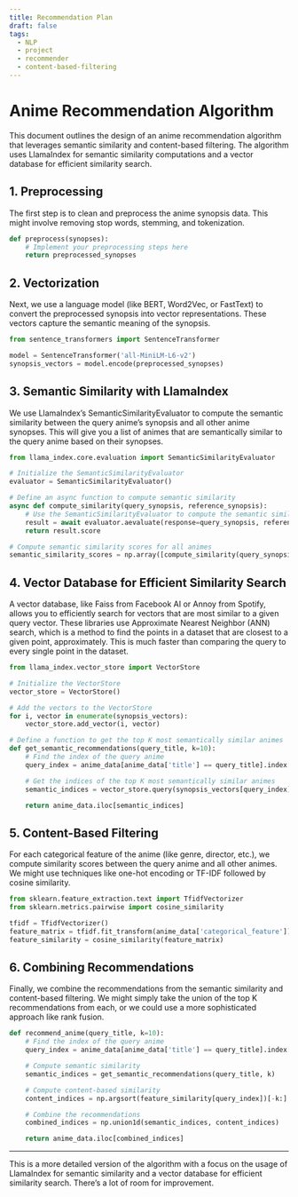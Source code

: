 ```yaml
---
title: Recommendation Plan
draft: false
tags:
  - NLP
  - project
  - recommender
  - content-based-filtering
---
```


# Anime Recommendation Algorithm

This document outlines the design of an anime recommendation algorithm that leverages semantic similarity and content-based filtering. The algorithm uses LlamaIndex for semantic similarity computations and a vector database for efficient similarity search.

## 1. Preprocessing

The first step is to clean and preprocess the anime synopsis data. This might involve removing stop words, stemming, and tokenization.

```python
def preprocess(synopses):
    # Implement your preprocessing steps here
    return preprocessed_synopses
```

## 2. Vectorization

Next, we use a language model (like BERT, Word2Vec, or FastText) to convert the preprocessed synopsis into vector representations. These vectors capture the semantic meaning of the synopsis.

```python
from sentence_transformers import SentenceTransformer

model = SentenceTransformer('all-MiniLM-L6-v2')
synopsis_vectors = model.encode(preprocessed_synopses)
```

## 3. Semantic Similarity with LlamaIndex

We use LlamaIndex’s SemanticSimilarityEvaluator to compute the semantic similarity between the query anime’s synopsis and all other anime synopses. This will give you a list of animes that are semantically similar to the query anime based on their synopses.

```python
from llama_index.core.evaluation import SemanticSimilarityEvaluator

# Initialize the SemanticSimilarityEvaluator
evaluator = SemanticSimilarityEvaluator()

# Define an async function to compute semantic similarity
async def compute_similarity(query_synopsis, reference_synopsis):
    # Use the SemanticSimilarityEvaluator to compute the semantic similarity score
    result = await evaluator.aevaluate(response=query_synopsis, reference=reference_synopsis)
    return result.score

# Compute semantic similarity scores for all animes
semantic_similarity_scores = np.array([compute_similarity(query_synopsis, reference_synopsis) for reference_synopsis in preprocessed_synopses])
```

## 4. Vector Database for Efficient Similarity Search

A vector database, like Faiss from Facebook AI or Annoy from Spotify, allows you to efficiently search for vectors that are most similar to a given query vector. These libraries use Approximate Nearest Neighbor (ANN) search, which is a method to find the points in a dataset that are closest to a given point, approximately. This is much faster than comparing the query to every single point in the dataset.

```python
from llama_index.vector_store import VectorStore

# Initialize the VectorStore
vector_store = VectorStore()

# Add the vectors to the VectorStore
for i, vector in enumerate(synopsis_vectors):
    vector_store.add_vector(i, vector)

# Define a function to get the top K most semantically similar animes
def get_semantic_recommendations(query_title, k=10):
    # Find the index of the query anime
    query_index = anime_data[anime_data['title'] == query_title].index[0]

    # Get the indices of the top K most semantically similar animes
    semantic_indices = vector_store.query(synopsis_vectors[query_index], top_k=k)

    return anime_data.iloc[semantic_indices]
```

## 5. Content-Based Filtering

For each categorical feature of the anime (like genre, director, etc.), we compute similarity scores between the query anime and all other animes. We might use techniques like one-hot encoding or TF-IDF followed by cosine similarity.

```python
from sklearn.feature_extraction.text import TfidfVectorizer
from sklearn.metrics.pairwise import cosine_similarity

tfidf = TfidfVectorizer()
feature_matrix = tfidf.fit_transform(anime_data['categorical_feature'])
feature_similarity = cosine_similarity(feature_matrix)
```

## 6. Combining Recommendations

Finally, we combine the recommendations from the semantic similarity and content-based filtering. We might simply take the union of the top K recommendations from each, or we could use a more sophisticated approach like rank fusion.

```python
def recommend_anime(query_title, k=10):
    # Find the index of the query anime
    query_index = anime_data[anime_data['title'] == query_title].index[0]

    # Compute semantic similarity
    semantic_indices = get_semantic_recommendations(query_title, k)

    # Compute content-based similarity
    content_indices = np.argsort(feature_similarity[query_index])[-k:]

    # Combine the recommendations
    combined_indices = np.union1d(semantic_indices, content_indices)

    return anime_data.iloc[combined_indices]
```

---

This is a more detailed version of the algorithm with a focus on the usage of LlamaIndex for semantic similarity and a vector database for efficient similarity search. There’s a lot of room for improvement.